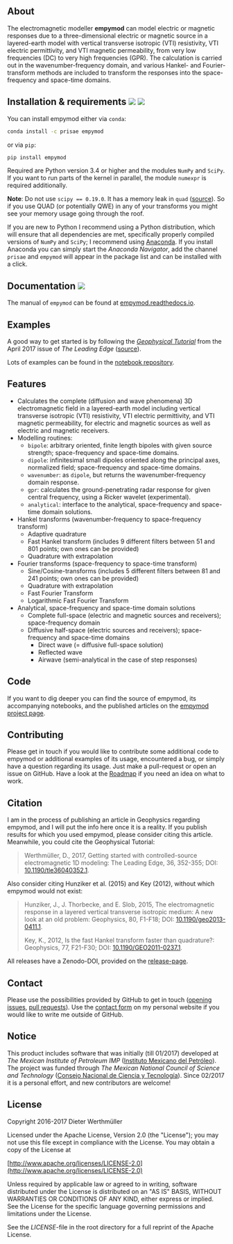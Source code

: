 ## About

The electromagnetic modeller **empymod** can model electric or magnetic
responses due to a three-dimensional electric or magnetic source in a
layered-earth model with vertical transverse isotropic (VTI) resistivity, VTI
electric permittivity, and VTI magnetic permeability, from very low frequencies
(DC) to very high frequencies (GPR). The calculation is carried out in the
wavenumber-frequency domain, and various Hankel- and Fourier-transform methods
are included to transform the responses into the space-frequency and space-time
domains.


## Installation & requirements [![](https://anaconda.org/prisae/empymod/badges/version.svg)](https://anaconda.org/prisae/empymod)  [![](https://img.shields.io/pypi/v/empymod.svg)](https://pypi.python.org/pypi/empymod)

You can install empymod either via `conda`:

```bash
conda install -c prisae empymod
```

or via `pip`:

```bash
pip install empymod
```

Required are Python version 3.4 or higher and the modules `NumPy` and `SciPy`.
If you want to run parts of the kernel in parallel, the module `numexpr` is
required additionally.

**Note**: Do not use `scipy == 0.19.0`. It has a memory leak in `quad`
([source](https://github.com/scipy/scipy/pull/7216)). So if you use QUAD (or
potentially QWE) in any of your transforms you might see your memory usage
going through the roof.

If you are new to Python I recommend using a Python distribution, which will
ensure that all dependencies are met, specifically properly compiled versions
of `NumPy` and `SciPy`; I recommend using
[Anaconda](https://www.continuum.io/downloads). If you install Anaconda you
can simply start the *Anaconda Navigator*, add the channel `prisae` and
`empymod` will appear in the package list and can be installed with a click.


## Documentation [![](https://readthedocs.org/projects/empymod/badge/?version=stable)](https://empymod.readthedocs.io/en/stable/?badge=stable)

The manual of `empymod` can be found at
[empymod.readthedocs.io](http://empymod.readthedocs.io/en/stable).


## Examples

A good way to get started is by following the [*Geophysical
Tutorial*](http://library.seg.org/doi/pdf/10.1190/tle36040352.1) from the April
2017 issue of *The Leading Edge*
([source](https://github.com/empymod/article-tle2017)).

Lots of examples can be found in the
[notebook repository](https://github.com/empymod/example-notebooks).


## Features
- Calculates the complete (diffusion and wave phenomena) 3D electromagnetic
  field in a layered-earth model including vertical transverse isotropic (VTI)
  resistivity, VTI electric permittivity, and VTI magnetic permeability, for
  electric and magnetic sources as well as electric and magnetic receivers.
- Modelling routines:
  - `bipole`: arbitrary oriented, finite length bipoles with given source
    strength; space-frequency and space-time domains.
  - `dipole`: infinitesimal small dipoles oriented along the principal axes,
    normalized field; space-frequency and space-time domains.
  - `wavenumber`: as `dipole`, but returns the wavenumber-frequency domain
    response.
  - `gpr`: calculates the ground-penetrating radar response for given central
    frequency, using a Ricker wavelet (experimental).
  - `analytical`: interface to the analytical, space-frequency and space-time
    domain solutions.
- Hankel transforms (wavenumber-frequency to space-frequency transform)
  - Adaptive quadrature
  - Fast Hankel transform
    (includes 9 different filters between 51 and 801 points; own ones can be
    provided)
  - Quadrature with extrapolation
- Fourier transforms (space-frequency to space-time transform)
  - Sine/Cosine-transforms
    (includes 5 different filters between 81 and 241 points; own ones can be
    provided)
  - Quadrature with extrapolation
  - Fast Fourier Transform
  - Logarithmic Fast Fourier Transform
- Analytical, space-frequency and space-time domain solutions
  - Complete full-space (electric and magnetic sources and receivers);
    space-frequency domain
  - Diffusive half-space (electric sources and receivers); space-frequency and
    space-time domains
    - Direct wave (= diffusive full-space solution)
    - Reflected wave
    - Airwave (semi-analytical in the case of step responses)


## Code

If you want to dig deeper you can find the source of empymod, its accompanying
notebooks, and the published articles on the
[empymod project page](https://github.com/empymod).


## Contributing
Please get in touch if you would like to contribute some additional code to
empymod or additional examples of its usage, encountered a bug, or simply have
a question regarding its usage. Just make a pull-request or open an issue on
GitHub. Have a look at the
[Roadmap](https://github.com/empymod/empymod#roadmap)
if you need an idea on what to work.


## Citation

I am in the process of publishing an article in Geophysics regarding empymod,
and I will put the info here once it is a reality. If you publish results for
which you used empymod, please consider citing this article. Meanwhile, you
could cite the Geophysical Tutorial:

> Werthmüller, D., 2017, Getting started with controlled-source electromagnetic
> 1D modeling: The Leading Edge, 36, 352-355; DOI:
> [10.1190/tle36040352.1](http://dx.doi.org/10.1190/tle36040352.1).

Also consider citing Hunziker et al. (2015) and Key (2012), without which
empymod would not exist:

> Hunziker, J., J. Thorbecke, and E. Slob, 2015, The electromagnetic response in
> a layered vertical transverse isotropic medium: A new look at an old problem:
> Geophysics, 80, F1-F18; DOI:
> [10.1190/geo2013-0411.1](http://dx.doi.org/10.1190/geo2013-0411.1).  
>  
> Key, K., 2012, Is the fast Hankel transform faster than quadrature?:
> Geophysics, 77, F21-F30; DOI:
> [10.1190/GEO2011-0237.1](http://dx.doi.org/10.1190/GEO2011-0237.1).

All releases have a Zenodo-DOI, provided on the
[release-page](https://github.com/empymod/empymod/releases).


## Contact

Please use the possibilities provided by GitHub to get in touch
([opening issues](https://github.com/empymod/empymod/issues),
[pull requests](https://github.com/empymod/empymod/pulls)). Use the
[contact form](https://werthmuller.org/contact) on my personal website if you
would like to write me outside of GitHub.


## Notice

This product includes software that was initially (till 01/2017) developed at
*The Mexican Institute of Petroleum IMP*
([Instituto Mexicano del Petróleo](http://www.gob.mx/imp)). The project was
funded through *The Mexican National Council of Science and Technology*
([Consejo Nacional de Ciencia y Tecnología](http://www.conacyt.mx)). Since
02/2017 it is a personal effort, and new contributors are welcome!


## License

Copyright 2016-2017 Dieter Werthmüller

Licensed under the Apache License, Version 2.0 (the "License"); you may not use
this file except in compliance with the License.  You may obtain a copy of the
License at

[http://www.apache.org/licenses/LICENSE-2.0](http://www.apache.org/licenses/LICENSE-2.0)

Unless required by applicable law or agreed to in writing, software distributed
under the License is distributed on an "AS IS" BASIS, WITHOUT WARRANTIES OR
CONDITIONS OF ANY KIND, either express or implied.  See the License for the
specific language governing permissions and limitations under the License.

See the *LICENSE*-file in the root directory for a full reprint of the Apache
License.
